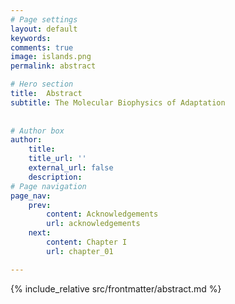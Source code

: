 ```yaml
---
# Page settings
layout: default
keywords:
comments: true
image: islands.png
permalink: abstract

# Hero section
title:  Abstract
subtitle: The Molecular Biophysics of Adaptation
    
    
# Author box
author:
    title:
    title_url: ''
    external_url: false
    description: 
# Page navigation
page_nav:
    prev:
        content: Acknowledgements
        url: acknowledgements
    next:
        content: Chapter I
        url: chapter_01

---
```


{% include_relative src/frontmatter/abstract.md %}
